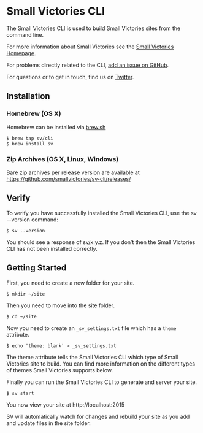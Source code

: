 # Small Victories CLI

The Small Victories CLI is used to build Small Victories sites from the command line.

For more information about Small Victories see the [Small Victories Homepage](https://www.smallvictori.es).

For problems directly related to the CLI, [add an issue on GitHub](https://github.com/smallvictories/sv-cli/issues/new).

For questions or to get in touch, find us on [Twitter](https://twitter.com/smvico).

## Installation

### Homebrew (OS X)

Homebrew can be installed via [brew.sh](http://brew.sh)

```
$ brew tap sv/cli
$ brew install sv
```

### Zip Archives (OS X, Linux, Windows)

Bare zip archives per release version are available at https://github.com/smallvictories/sv-cli/releases/

## Verify

To verify you have successfully installed the Small Victories CLI, use the sv --version command:

```
$ sv --version
```

You should see a response of sv/x.y.z. If you don’t then the Small Victories CLI has not been installed correctly.

## Getting Started

First, you need to create a new folder for your site.

```
$ mkdir ~/site
```

Then you need to move into the site folder.

```
$ cd ~/site
```

Now you need to create an `_sv_settings.txt` file which has a `theme` attribute.

```
$ echo 'theme: blank' > _sv_settings.txt
```

The theme attribute tells the Small Victories CLI which type of Small Victories site to build. You can find more information on the different types of themes Small Victories supports below.

Finally you can run the Small Victories CLI to generate and server your site.

```
$ sv start
```

You now view your site at http://localhost:2015

SV will automatically watch for changes and rebuild your site as you add and update files in the site folder.
